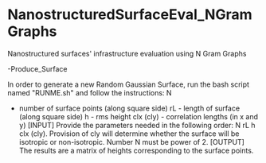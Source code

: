 # NanostructuredSurfaceEval_NGramGraphs
Nanostructured surfaces' infrastructure evaluation using N Gram Graphs

-Produce_Surface

In order to generate a new Random Gaussian Surface, run the bash script named "RUNME.sh" and follow the instructions:
N
- number of surface points (along square side)
rL  - length of surface (along square side)
h   - rms height
clx (cly)  - correlation lengths (in x and y)
[INPUT]
Provide the parameters needed in the following order: N rL h clx (cly). 
Provision of cly will determine whether the surface will be isotropic or non-isotropic.
Number N must be power of 2.
[OUTPUT]
The results are a matrix of heights corresponding to the surface points.
